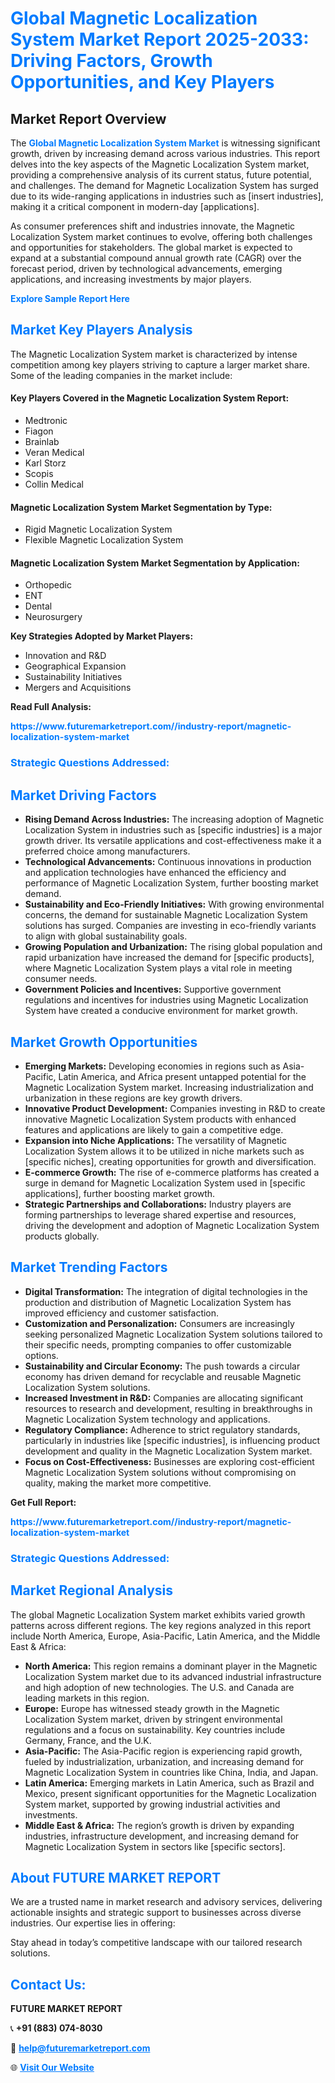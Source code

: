 <h1 style="color: #007BFF;">Global Magnetic Localization System Market Report 2025-2033: Driving Factors, Growth Opportunities, and Key Players</h1>

<section id="overview">
<h2>Market Report Overview</h2>
<p>The <a href="https://www.futuremarketreport.com//industry-report/magnetic-localization-system-market" style="color: #007BFF; text-decoration: none;"><strong>Global Magnetic Localization System Market</strong></a> is witnessing significant growth, driven by increasing demand across various industries. This report delves into the key aspects of the Magnetic Localization System market, providing a comprehensive analysis of its current status, future potential, and challenges. The demand for Magnetic Localization System has surged due to its wide-ranging applications in industries such as [insert industries], making it a critical component in modern-day [applications].</p>
<p>As consumer preferences shift and industries innovate, the Magnetic Localization System market continues to evolve, offering both challenges and opportunities for stakeholders. The global market is expected to expand at a substantial compound annual growth rate (CAGR) over the forecast period, driven by technological advancements, emerging applications, and increasing investments by major players.</p>
</section>

<section id="overview">
<p><a href="https://www.futuremarketreport.com//request-sample/reportId=78889" style="color: #007BFF; text-decoration: none;"><strong>Explore Sample Report Here</strong></a></p>
</section>

<section id="key-players">
<h2 style="color: #007BFF;">Market Key Players Analysis</h2>
<p>The Magnetic Localization System market is characterized by intense competition among key players striving to capture a larger market share. Some of the leading companies in the market include:</p>
<h4>Key Players Covered in the Magnetic Localization System Report:</h4>
<ul><li>Medtronic</li><li>Fiagon</li><li>Brainlab</li><li>Veran Medical</li><li>Karl Storz</li><li>Scopis</li><li>Collin Medical</li></ul>
<h4>Magnetic Localization System Market Segmentation by Type:</h4>
<ul><li>Rigid Magnetic Localization System</li><li>Flexible Magnetic Localization System</li></ul>

<h4>Magnetic Localization System Market Segmentation by Application:</h4>
<ul><li>Orthopedic</li><li>ENT</li><li>Dental</li><li>Neurosurgery</li></ul>
<p><strong>Key Strategies Adopted by Market Players:</strong></p>
<ul>
<li>Innovation and R&D</li>
<li>Geographical Expansion</li>
<li>Sustainability Initiatives</li>
<li>Mergers and Acquisitions</li>
</ul>
</section>

<section>
<p><strong>Read Full Analysis: </strong></p><a href="https://www.futuremarketreport.com//industry-report/magnetic-localization-system-market" style="color: #007BFF; text-decoration: none;"><strong>https://www.futuremarketreport.com//industry-report/magnetic-localization-system-market</strong></a>
<h3 style="color: #007BFF;">Strategic Questions Addressed:</h3>
</section>

<section id="driving-factors">
<h2 style="color: #007BFF;">Market Driving Factors</h2>
<ul>
<li><strong>Rising Demand Across Industries:</strong> The increasing adoption of Magnetic Localization System in industries such as [specific industries] is a major growth driver. Its versatile applications and cost-effectiveness make it a preferred choice among manufacturers.</li>
<li><strong>Technological Advancements:</strong> Continuous innovations in production and application technologies have enhanced the efficiency and performance of Magnetic Localization System, further boosting market demand.</li>
<li><strong>Sustainability and Eco-Friendly Initiatives:</strong> With growing environmental concerns, the demand for sustainable Magnetic Localization System solutions has surged. Companies are investing in eco-friendly variants to align with global sustainability goals.</li>
<li><strong>Growing Population and Urbanization:</strong> The rising global population and rapid urbanization have increased the demand for [specific products], where Magnetic Localization System plays a vital role in meeting consumer needs.</li>
<li><strong>Government Policies and Incentives:</strong> Supportive government regulations and incentives for industries using Magnetic Localization System have created a conducive environment for market growth.</li>
</ul>
</section>

<section id="growth-opportunities">
<h2 style="color: #007BFF;">Market Growth Opportunities</h2>
<ul>
<li><strong>Emerging Markets:</strong> Developing economies in regions such as Asia-Pacific, Latin America, and Africa present untapped potential for the Magnetic Localization System market. Increasing industrialization and urbanization in these regions are key growth drivers.</li>
<li><strong>Innovative Product Development:</strong> Companies investing in R&D to create innovative Magnetic Localization System products with enhanced features and applications are likely to gain a competitive edge.</li>
<li><strong>Expansion into Niche Applications:</strong> The versatility of Magnetic Localization System allows it to be utilized in niche markets such as [specific niches], creating opportunities for growth and diversification.</li>
<li><strong>E-commerce Growth:</strong> The rise of e-commerce platforms has created a surge in demand for Magnetic Localization System used in [specific applications], further boosting market growth.</li>
<li><strong>Strategic Partnerships and Collaborations:</strong> Industry players are forming partnerships to leverage shared expertise and resources, driving the development and adoption of Magnetic Localization System products globally.</li>
</ul>
</section>

<section id="trending-factors">
<h2 style="color: #007BFF;">Market Trending Factors</h2>
<ul>
<li><strong>Digital Transformation:</strong> The integration of digital technologies in the production and distribution of Magnetic Localization System has improved efficiency and customer satisfaction.</li>
<li><strong>Customization and Personalization:</strong> Consumers are increasingly seeking personalized Magnetic Localization System solutions tailored to their specific needs, prompting companies to offer customizable options.</li>
<li><strong>Sustainability and Circular Economy:</strong> The push towards a circular economy has driven demand for recyclable and reusable Magnetic Localization System solutions.</li>
<li><strong>Increased Investment in R&D:</strong> Companies are allocating significant resources to research and development, resulting in breakthroughs in Magnetic Localization System technology and applications.</li>
<li><strong>Regulatory Compliance:</strong> Adherence to strict regulatory standards, particularly in industries like [specific industries], is influencing product development and quality in the Magnetic Localization System market.</li>
<li><strong>Focus on Cost-Effectiveness:</strong> Businesses are exploring cost-efficient Magnetic Localization System solutions without compromising on quality, making the market more competitive.</li>
</ul>
</section>

<section>
<p><strong>Get Full Report: </strong></p><a href="https://www.futuremarketreport.com//industry-report/magnetic-localization-system-market" style="color: #007BFF; text-decoration: none;"><strong>https://www.futuremarketreport.com//industry-report/magnetic-localization-system-market</strong></a>
<h3 style="color: #007BFF;">Strategic Questions Addressed:</h3>
</section>


<section id="regional-analysis">
<h2 style="color: #007BFF;">Market Regional Analysis</h2>
<p>The global Magnetic Localization System market exhibits varied growth patterns across different regions. The key regions analyzed in this report include North America, Europe, Asia-Pacific, Latin America, and the Middle East & Africa:</p>
<ul>
<li><strong>North America:</strong> This region remains a dominant player in the Magnetic Localization System market due to its advanced industrial infrastructure and high adoption of new technologies. The U.S. and Canada are leading markets in this region.</li>
<li><strong>Europe:</strong> Europe has witnessed steady growth in the Magnetic Localization System market, driven by stringent environmental regulations and a focus on sustainability. Key countries include Germany, France, and the U.K.</li>
<li><strong>Asia-Pacific:</strong> The Asia-Pacific region is experiencing rapid growth, fueled by industrialization, urbanization, and increasing demand for Magnetic Localization System in countries like China, India, and Japan.</li>
<li><strong>Latin America:</strong> Emerging markets in Latin America, such as Brazil and Mexico, present significant opportunities for the Magnetic Localization System market, supported by growing industrial activities and investments.</li>
<li><strong>Middle East & Africa:</strong> The region’s growth is driven by expanding industries, infrastructure development, and increasing demand for Magnetic Localization System in sectors like [specific sectors].</li>
</ul>
</section>

<footer>
<h2 style="color: #007BFF;">About FUTURE MARKET REPORT</h2>
<p>We are a trusted name in market research and advisory services, delivering actionable insights and strategic support to businesses across diverse industries. Our expertise lies in offering:</p>

<p>Stay ahead in today’s competitive landscape with our tailored research solutions.</p>

<h2 style="color: #007BFF;">Contact Us:</h2>
<p><strong>FUTURE MARKET REPORT</strong></p>
<p>📞 <strong>+91 (883) 074-8030</strong></p>
<p>📧 <strong><a href="mailto:help@futuremarketreport.com" style="color: #007BFF;">help@futuremarketreport.com</a></strong></p>
<p>🌐 <strong><a href="https://www.futuremarketreport.com/" style="color: #007BFF;">Visit Our Website</a></strong></p>
</footer>